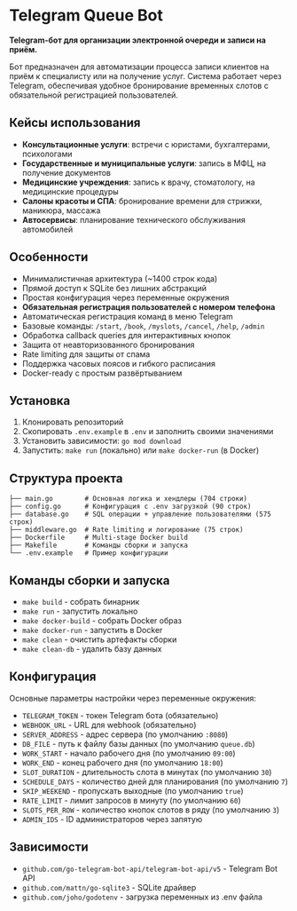 # Telegram Queue Bot

**Telegram-бот для организации электронной очереди и записи на приём.**

Бот предназначен для автоматизации процесса записи клиентов на приём к специалисту или на получение услуг. Система работает через Telegram, обеспечивая удобное бронирование временных слотов с обязательной регистрацией пользователей.

## Кейсы использования

- **Консультационные услуги**: встречи с юристами, бухгалтерами, психологами
- **Государственные и муниципальные услуги**: запись в МФЦ, на получение документов
- **Медицинские учреждения**: запись к врачу, стоматологу, на медицинские процедуры
- **Салоны красоты и СПА**: бронирование времени для стрижки, маникюра, массажа
- **Автосервисы**: планирование технического обслуживания автомобилей

## Особенности

- Минималистичная архитектура (~1400 строк кода)
- Прямой доступ к SQLite без лишних абстракций
- Простая конфигурация через переменные окружения
- **Обязательная регистрация пользователей с номером телефона**
- Автоматическая регистрация команд в меню Telegram
- Базовые команды: `/start`, `/book`, `/myslots`, `/cancel`, `/help`, `/admin`
- Обработка callback queries для интерактивных кнопок
- Защита от неавторизованного бронирования
- Rate limiting для защиты от спама
- Поддержка часовых поясов и гибкого расписания
- Docker-ready с простым развёртыванием

## Установка

1. Клонировать репозиторий
2. Скопировать `.env.example` в `.env` и заполнить своими значениями
3. Установить зависимости: `go mod download`
4. Запустить: `make run` (локально) или `make docker-run` (в Docker)

## Структура проекта

```text
├── main.go        # Основная логика и хендлеры (704 строки)
├── config.go      # Конфигурация с .env загрузкой (90 строк)
├── database.go    # SQL операции + управление пользователями (575 строк)
├── middleware.go  # Rate limiting и логирование (75 строк)
├── Dockerfile     # Multi-stage Docker build
├── Makefile       # Команды сборки и запуска
└── .env.example   # Пример конфигурации
```

## Команды сборки и запуска

- `make build` - собрать бинарник
- `make run` - запустить локально
- `make docker-build` - собрать Docker образ
- `make docker-run` - запустить в Docker
- `make clean` - очистить артефакты сборки
- `make clean-db` - удалить базу данных

## Конфигурация

Основные параметры настройки через переменные окружения:

- `TELEGRAM_TOKEN` - токен Telegram бота (обязательно)
- `WEBHOOK_URL` - URL для webhook (обязательно)
- `SERVER_ADDRESS` - адрес сервера (по умолчанию `:8080`)
- `DB_FILE` - путь к файлу базы данных (по умолчанию `queue.db`)
- `WORK_START` - начало рабочего дня (по умолчанию `09:00`)
- `WORK_END` - конец рабочего дня (по умолчанию `18:00`)
- `SLOT_DURATION` - длительность слота в минутах (по умолчанию `30`)
- `SCHEDULE_DAYS` - количество дней для планирования (по умолчанию `7`)
- `SKIP_WEEKEND` - пропускать выходные (по умолчанию `true`)
- `RATE_LIMIT` - лимит запросов в минуту (по умолчанию `60`)
- `SLOTS_PER_ROW` - количество кнопок слотов в ряду (по умолчанию `3`)
- `ADMIN_IDS` - ID администраторов через запятую

## Зависимости

- `github.com/go-telegram-bot-api/telegram-bot-api/v5` - Telegram Bot API
- `github.com/mattn/go-sqlite3` - SQLite драйвер
- `github.com/joho/godotenv` - загрузка переменных из .env файла

